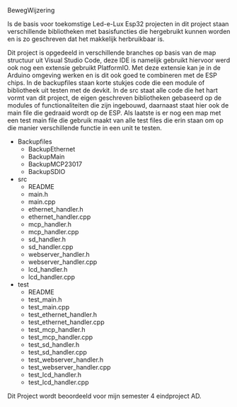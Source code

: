 BewegWijzering

Is de basis voor toekomstige Led-e-Lux Esp32 projecten in dit project staan verschillende bibliotheken met basisfuncties die hergebruikt kunnen worden en is zo geschreven dat het makkelijk herbruikbaar is.

Dit project is opgedeeld in verschillende branches op basis van de map structuur uit Visual Studio Code, deze IDE is namelijk gebruikt hiervoor werd ook nog een extensie gebruikt PlatformIO. 
Met deze extensie kan je in de Arduino omgeving werken en is dit ook goed te combineren met de ESP chips.
In de backupfiles staan korte stukjes code die een module of bibliotheek uit testen met de devkit. 
In de src staat alle code die het hart vormt van dit project, de eigen geschreven bibliotheken gebaseerd op de modules of functionaliteiten die zijn ingebouwd, daarnaast staat hier ook de main file die gedraaid wordt op de ESP. 
Als laatste is er nog een map met een test main file die gebruik maakt van alle test files die erin staan om op die manier verschillende functie in een unit te testen.



- Backupfiles
  - BackupEthernet
  - BackupMain
  - BackupMCP23017
  - BackupSDIO
- src
  - README  
  - main.h
  - main.cpp
  - ethernet_handler.h
  - ethernet_handler.cpp
  - mcp_handler.h
  - mcp_handler.cpp
  - sd_handler.h
  - sd_handler.cpp
  - webserver_handler.h
  - webserver_handler.cpp
  - lcd_handler.h
  - lcd_handler.cpp
- test
  - README
  - test_main.h
  - test_main.cpp
  - test_ethernet_handler.h
  - test_ethernet_handler.cpp
  - test_mcp_handler.h
  - test_mcp_handler.cpp
  - test_sd_handler.h
  - test_sd_handler.cpp
  - test_webserver_handler.h
  - test_webserver_handler.cpp
  - test_lcd_handler.h
  - test_lcd_handler.cpp

Dit Project wordt beoordeeld voor mijn semester 4 eindproject AD.

